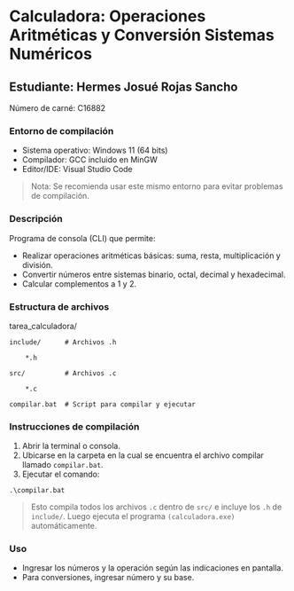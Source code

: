 # Calculadora: Operaciones Aritméticas y Conversión Sistemas Numéricos

## Estudiante: Hermes Josué Rojas Sancho

Número de carné: C16882

### Entorno de compilación

- Sistema operativo: Windows 11 (64 bits)
- Compilador: GCC incluido en MinGW
- Editor/IDE: Visual Studio Code

> Nota: Se recomienda usar este mismo entorno para evitar problemas de compilación.

### Descripción

Programa de consola (CLI) que permite:

- Realizar operaciones aritméticas básicas: suma, resta, multiplicación y división.
- Convertir números entre sistemas binario, octal, decimal y hexadecimal.
- Calcular complementos a 1 y 2.

### Estructura de archivos

tarea_calculadora/

    include/      # Archivos .h
    
        *.h
        
    src/          # Archivos .c
    
        *.c
        
    compilar.bat  # Script para compilar y ejecutar

### Instrucciones de compilación

1. Abrir la terminal o consola.
2. Ubicarse en la carpeta en la cual se encuentra el archivo compilar llamado `compilar.bat`.
3. Ejecutar el comando:

```
.\compilar.bat
```

> Esto compila todos los archivos `.c` dentro de `src/` e incluye los `.h` de `include/`. Luego ejecuta el programa `(calculadora.exe)` automáticamente.

### Uso

- Ingresar los números y la operación según las indicaciones en pantalla.
- Para conversiones, ingresar número y su base.
